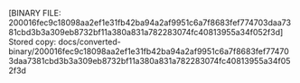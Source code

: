 [BINARY FILE: 200016fec9c18098aa2ef1e31fb42ba94a2af9951c6a7f8683fef774703daa7381cbd3b3a309eb8732bf11a380a831a782283074fc40813955a34f052f3d]
Stored copy: docs/converted-binary/200016fec9c18098aa2ef1e31fb42ba94a2af9951c6a7f8683fef774703daa7381cbd3b3a309eb8732bf11a380a831a782283074fc40813955a34f052f3d

